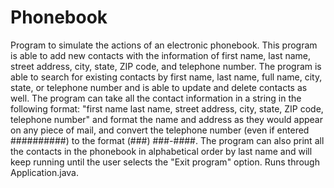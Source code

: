 # Phonebook
Program to simulate the actions of an electronic phonebook.  This program is able to add new contacts with the information of first name, last name, street address, city, state, ZIP code, and telephone number.  The program is able to search for existing contacts by first name, last name, full name, city, state, or telephone number and is able to update and delete contacts as well.  The program can take all the contact information in a string in the following format: "first name last name, street address, city, state, ZIP code, telephone number" and format the name and address as they would appear on any piece of mail, and convert the telephone number (even if entered ##########) to the format (###) ###-####.  The program can also print all the contacts in the phonebook in alphabetical order by last name and will keep running until the user selects the "Exit program" option.  Runs through Application.java.
